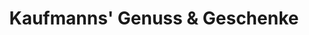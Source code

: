 ---
title: "Kaufmanns' Genuss & Geschenke"
url: /klosterneuburg/kaufmanns-genuss-und-geschenke/
shop: Andenken
---
